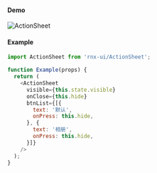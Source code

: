 #### Demo

![ActionSheet](http://wx4.sinaimg.cn/mw690/4c8b519dly1feq4asyl44g20hs0wsguv.gif)

#### Example

```JavaScript
import ActionSheet from 'rnx-ui/ActionSheet';

function Example(props) {
  return (
    <ActionSheet
      visible={this.state.visible}
      onClose={this.hide}
      btnList={[{
        text: '默认',
        onPress: this.hide,
      }, {
        text: '相册',
        onPress: this.hide,
      }]}
    />
  );
}
```
 
 
